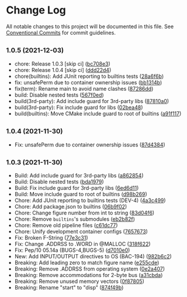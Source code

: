 # Change Log

All notable changes to this project will be documented in this file.
See [Conventional Commits](https://conventionalcommits.org) for commit guidelines.

## <small>1.0.5 (2021-12-03)</small>

* chore: Release 1.0.3 [skip ci] ([bc708e3](https://gitlab.com/pep10/pepsuite/commit/bc708e3))
* chore: Release 1.0.4 [skip ci] ([ddd22d4](https://gitlab.com/pep10/pepsuite/commit/ddd22d4))
* chore(builtins): Add JUnit reporting to builtins tests ([28a6f6b](https://gitlab.com/pep10/pepsuite/commit/28a6f6b))
* fix: unsafePerm due to container ownership issues ([bb1314b](https://gitlab.com/pep10/pepsuite/commit/bb1314b))
* fix(term): Rename main to avoid name clashes ([87286dd](https://gitlab.com/pep10/pepsuite/commit/87286dd))
* build: Disable nested tests ([567f0ed](https://gitlab.com/pep10/pepsuite/commit/567f0ed))
* build(3rd-party): Add include guard for 3rd-party libs ([87810a0](https://gitlab.com/pep10/pepsuite/commit/87810a0))
* build(3rd-party): Fix include guard for libs ([02bea48](https://gitlab.com/pep10/pepsuite/commit/02bea48))
* build(builtins): Move CMake include guard to root of builtins ([a91f117](https://gitlab.com/pep10/pepsuite/commit/a91f117))





## <small>1.0.4 (2021-11-30)</small>

* Fix: unsafePerm due to container ownership issues ([87d4384](https://gitlab.com/pep10/pepsuite/commit/87d4384))





## <small>1.0.3 (2021-11-30)</small>

* Build: Add include guard for 3rd-party libs ([a862854](https://gitlab.com/pep10/pepsuite/commit/a862854))
* Build: Disable nested tests ([bda1979](https://gitlab.com/pep10/pepsuite/commit/bda1979))
* Build: Fix include guard for 3rd-party libs ([6ed6d11](https://gitlab.com/pep10/pepsuite/commit/6ed6d11))
* Build: Move include guard to root of builtins ([d98b269](https://gitlab.com/pep10/pepsuite/commit/d98b269))
* Chore: Add JUnit reporting to builtins tests (DEV-4) ([4a3c499](https://gitlab.com/pep10/pepsuite/commit/4a3c499))
* Chore: Add package.json to builtins ([06b9f02](https://gitlab.com/pep10/pepsuite/commit/06b9f02))
* Chore: Change figure number from int to string ([83d04f6](https://gitlab.com/pep10/pepsuite/commit/83d04f6))
* Chore: Remove `builtins`'s submodules ([eb2b82f](https://gitlab.com/pep10/pepsuite/commit/eb2b82f))
* Chore: Remove old pipeline files ([c61dc77](https://gitlab.com/pep10/pepsuite/commit/c61dc77))
* Chore: Unify development container configs ([7657673](https://gitlab.com/pep10/pepsuite/commit/7657673))
* Fix: Broken F-String ([77e3c31](https://gitlab.com/pep10/pepsuite/commit/77e3c31))
* Fix: Change .ADDRSS to .WORD in @MALLOC ([318f622](https://gitlab.com/pep10/pepsuite/commit/318f622))
* Fix: Pep/10 05.14a (BUGS-4,BUGS-5) ([d7010e0](https://gitlab.com/pep10/pepsuite/commit/d7010e0))
* New: Add INPUT/OUTPUT directives to OS (BAC-194) ([982b6c2](https://gitlab.com/pep10/pepsuite/commit/982b6c2))
* Breaking: Add leading zero to match figure name ([e255cde](https://gitlab.com/pep10/pepsuite/commit/e255cde))
* Breaking: Remove .ADDRSS from operating system ([0e2a407](https://gitlab.com/pep10/pepsuite/commit/0e2a407))
* Breaking: Remove accommodations for 2-byte bus ([a31cbda](https://gitlab.com/pep10/pepsuite/commit/a31cbda))
* Breaking: Remove unused memory vectors ([0f87805](https://gitlab.com/pep10/pepsuite/commit/0f87805))
* Breaking: Rename "start" to "disp" ([874f49b](https://gitlab.com/pep10/pepsuite/commit/874f49b))
